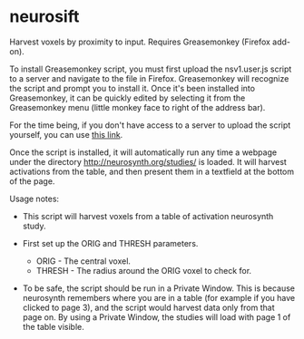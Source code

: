 # neurosift
Harvest voxels by proximity to input. Requires Greasemonkey (Firefox add-on).

To install Greasemonkey script, you must first upload the nsv1.user.js script to a server and navigate to the file in Firefox. Greasemonkey will recognize the script and prompt you to install it. Once it's been installed into Greasemonkey, it can be quickly edited by selecting it from the Greasemonkey menu (little monkey face to right of the address bar).

For the time being, if you don't have access to a server to upload the script yourself, you can use [this link](http://sfcstech.x10.mx/nsv1.user.js).

Once the script is installed, it will automatically run any time a webpage under the directory http://neurosynth.org/studies/ is loaded. It will harvest activations from the table, and then present them in a textfield at the bottom of the page.

Usage notes:
- This script will harvest voxels from a table of activation neurosynth study.
	
- First set up the ORIG and THRESH parameters.
  - ORIG - The central voxel.
  - THRESH - The radius around the ORIG voxel to check for.
	
- To be safe, the script should be run in a Private Window. This is because neurosynth remembers where you are in a table (for example if you have clicked to page 3), and the script would harvest data only from that page on. By using a Private Window, the studies will load with page 1 of the table visible.